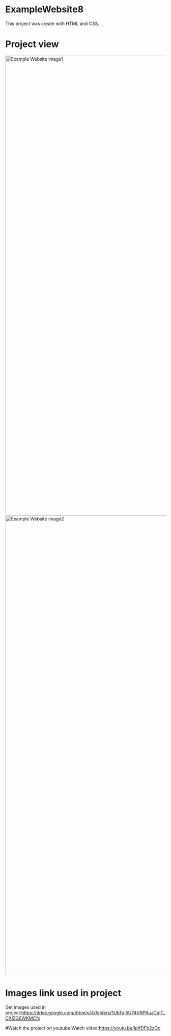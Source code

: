 # ExampleWebsite8
This project was create with HTML and CSS.

# Project view
<img width="1440" alt="Example Website image1" src="https://user-images.githubusercontent.com/127643762/225888102-a30d850e-21d9-47d5-b593-c86963a7a019.png">
<img width="1440" alt="Example Website image2" src="https://user-images.githubusercontent.com/127643762/225888154-5f5ea232-306e-4934-b9b8-cb3170b06372.png">

# Images link used in project
Get images used in project:https://drive.google.com/drive/u/4/folders/1UbTqi5U74VRPRuJCqiT_CXIZG6WKMCfq

#Watch the project on youtube
Watch video:https://youtu.be/jpIfDFb2zQo
